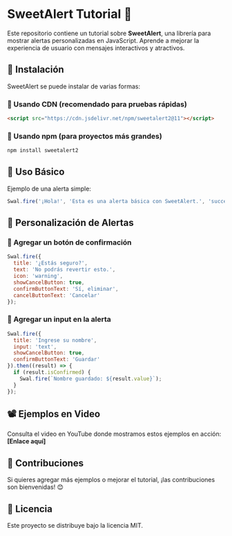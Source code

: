 # SweetAlert Tutorial 🚀

Este repositorio contiene un tutorial sobre **SweetAlert**, una librería para mostrar alertas personalizadas en JavaScript. Aprende a mejorar la experiencia de usuario con mensajes interactivos y atractivos.

## 📌 Instalación

SweetAlert se puede instalar de varias formas:

### 🔹 Usando CDN (recomendado para pruebas rápidas)
```html
<script src="https://cdn.jsdelivr.net/npm/sweetalert2@11"></script>
```

### 🔹 Usando npm (para proyectos más grandes)
```sh
npm install sweetalert2
```

## 🚀 Uso Básico

Ejemplo de una alerta simple:
```js
Swal.fire('¡Hola!', 'Esta es una alerta básica con SweetAlert.', 'success');
```

## 🎨 Personalización de Alertas

### 🔹 Agregar un botón de confirmación
```js
Swal.fire({
  title: '¿Estás seguro?',
  text: 'No podrás revertir esto.',
  icon: 'warning',
  showCancelButton: true,
  confirmButtonText: 'Sí, eliminar',
  cancelButtonText: 'Cancelar'
});
```

### 🔹 Agregar un input en la alerta
```js
Swal.fire({
  title: 'Ingrese su nombre',
  input: 'text',
  showCancelButton: true,
  confirmButtonText: 'Guardar'
}).then((result) => {
  if (result.isConfirmed) {
    Swal.fire(`Nombre guardado: ${result.value}`);
  }
});
```

## 📽️ Ejemplos en Video

Consulta el video en YouTube donde mostramos estos ejemplos en acción: **[Enlace aquí]**

## 🤝 Contribuciones
Si quieres agregar más ejemplos o mejorar el tutorial, ¡las contribuciones son bienvenidas! 😊

## 📜 Licencia
Este proyecto se distribuye bajo la licencia MIT.
